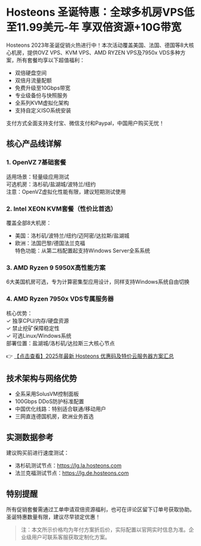 # Hosteons 圣诞特惠：全球多机房VPS低至11.99美元-年 享双倍资源+10G带宽

Hosteons 2023年圣诞促销火热进行中！本次活动覆盖美国、法国、德国等8大核心机房，提供OVZ VPS、KVM VPS、AMD RYZEN VPS及7950x VDS多种方案，所有套餐均享以下超值福利：

- 双倍硬盘空间
- 双倍月流量配额
- 免费升级至10Gbps带宽
- 专业级备份与快照服务
- 全系列KVM虚拟化架构
- 支持自定义ISO系统安装

支付方式全面支持支付宝、微信支付和Paypal，中国用户购买无忧！

## 核心产品线详解

### 1. OpenVZ 7基础套餐
适用场景：轻量级应用测试  
可选机房：洛杉矶/盐湖城/波特兰/纽约  
注意：OpenVZ虚拟化性能有限，建议短期测试使用

### 2. Intel XEON KVM套餐（性价比首选）
覆盖全部8大机房：  
- 美国：洛杉矶/波特兰/纽约/迈阿密/达拉斯/盐湖城  
- 欧洲：法国巴黎/德国法兰克福  
特色功能：从第二档配置起支持Windows Server全系系统

### 3. AMD Ryzen 9 5950X高性能方案
6大美国机房可选，专为计算密集型应用设计，同样支持Windows系统自由切换

### 4. AMD Ryzen 7950x VDS专属服务器
核心优势：  
✓ 独享CPU/内存/硬盘资源  
✓ 禁止挖矿保障稳定性  
✓ 可选Linux/Windows系统  
部署位置：盐湖城/洛杉矶/达拉斯三大核心节点

👉 [【点击查看】2025年最新 Hosteons 优惠码及特价云服务器方案汇总](https://bit.ly/hosteons)

## 技术架构与网络优势
- 全系采用SolusVM控制面板
- 100Gbps DDoS防护标准配置
- 中国优化线路：特别适合联通/移动用户
- 三网直连德国机房，欧洲业务首选

## 实测数据参考
建议购买前进行速度测试：
- 洛杉矶测试节点：https://lg.la.hosteons.com
- 法兰克福测试节点：https://lg.de.hosteons.com

## 特别提醒
所有促销套餐需通过工单申请双倍资源福利，也可在评论区留下订单号获取协助。圣诞特惠数量有限，建议尽早锁定优惠！

> 注：本文所示价格均为年付方案折后价，实际配置以官网实时信息为准。企业级用户可联系客服获取定制化方案。